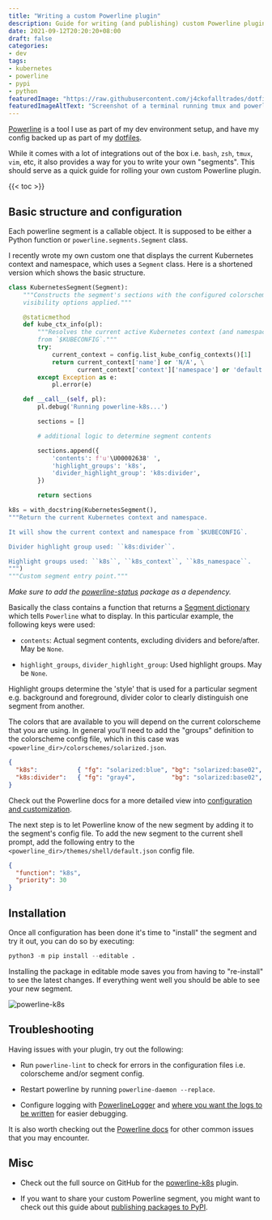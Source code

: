 ```yaml
---
title: "Writing a custom Powerline plugin"
description: Guide for writing (and publishing) custom Powerline plugins
date: 2021-09-12T20:20:20+08:00
draft: false
categories:
- dev
tags:
- kubernetes
- powerline
- pypi
- python
featuredImage: "https://raw.githubusercontent.com/j4ckofalltrades/dotfiles/master/assets/env.png"
featuredImageAltText: "Screenshot of a terminal running tmux and powerline"
---
```


[Powerline](https://github.com/powerline/powerline) is a tool I use as part of
my dev environment setup, and have my config backed up as part of my
[dotfiles](https://github.com/j4ckofalltrades/dotfiles).

While it comes with a lot of integrations out of the box i.e. `bash`, `zsh`,
`tmux`, `vim`, etc, it also provides a way for you to write your own "segments".
This should serve as a quick guide for rolling your own custom Powerline
plugin.

{{< toc >}}

## Basic structure and configuration

Each powerline segment is a callable object. It is supposed to be either a
Python function or `powerline.segments.Segment` class.

I recently wrote my own custom one that displays the current Kubernetes
context and namespace, which uses a `Segment` class. Here is a shortened version
which shows the basic structure.

```python
class KubernetesSegment(Segment):
    """Constructs the segment's sections with the configured colorscheme and
    visibility options applied."""

    @staticmethod
    def kube_ctx_info(pl):
        """Resolves the current active Kubernetes context (and namespace)
        from `$KUBECONFIG`."""
        try:
            current_context = config.list_kube_config_contexts()[1]
            return current_context['name'] or 'N/A', \
                   current_context['context']['namespace'] or 'default'
        except Exception as e:
            pl.error(e)

    def __call__(self, pl):
        pl.debug('Running powerline-k8s...')

        sections = []

        # additional logic to determine segment contents

        sections.append({
            'contents': f'u'\U00002638' ',
            'highlight_groups': 'k8s',
            'divider_highlight_group': 'k8s:divider',
        })

        return sections

k8s = with_docstring(KubernetesSegment(),
"""Return the current Kubernetes context and namespace.

It will show the current context and namespace from `$KUBECONFIG`.

Divider highlight group used: ``k8s:divider``.

Highlight groups used: ``k8s``, ``k8s_context``, ``k8s_namespace``.
""")
"""Custom segment entry point."""
```

*Make sure to add the [powerline-status](https://pypi.org/project/powerline-status)
package as a dependency.*

Basically the class contains a function that returns a [Segment dictionary](
https://powerline.readthedocs.io/en/latest/develop/segments.html#segment-dictionary)
which tells `Powerline` what to display. In this particular example, the
following keys were used:

- `contents`: Actual segment contents, excluding dividers and before/after.
May be `None`.

- `highlight_groups`, `divider_highlight_group`: Used highlight groups.
May be `None`.

Highlight groups determine the 'style' that is used for a particular segment
e.g. background and foreground, divider color to clearly distinguish one segment
from another.

The colors that are available to you will depend on the current colorscheme that
you are using. In general you'll need to add the "groups" definition to the
colorscheme config file, which in this case was
`<powerline_dir>/colorschemes/solarized.json`.

```json
{
  "k8s":           { "fg": "solarized:blue", "bg": "solarized:base02", "attrs": [] },
  "k8s:divider":   { "fg": "gray4",          "bg": "solarized:base02", "attrs": [] }
}
```

Check out the Powerline docs for a more detailed view into
[configuration and customization](https://powerline.readthedocs.io/en/latest/configuration.html).

The next step is to let Powerline know of the new segment by adding it to the
segment's config file. To add the new segment to the current shell prompt, add
the following entry to the `<powerline_dir>/themes/shell/default.json` config
file.

```json
{
  "function": "k8s",
  "priority": 30
}
```

## Installation

Once all configuration has been done it's time to "install" the segment and try
it out, you can do so by executing:

```python
python3 -m pip install --editable .
```

Installing the package in editable mode saves you from having to "re-install"
to see the latest changes. If everything went well you should be able to see
your new segment.

![powerline-k8s](https://res.cloudinary.com/j4ckofalltrades/image/upload/v1623588713/foss/powerline-k8s_uc0cxj.png)

## Troubleshooting

Having issues with your plugin, try out the following:

- Run `powerline-lint` to check for errors in the configuration files i.e.
colorscheme and/or segment config.

- Restart powerline by running `powerline-daemon --replace`.

- Configure logging with [PowerlineLogger](
https://powerline.readthedocs.io/en/master/develop/segments.html#powerlinelogger-class)
and [where you want the logs to be written](
https://powerline.readthedocs.io/en/master/configuration/reference.html#config-common-log)
for easier debugging.

It is also worth checking out the [Powerline docs](
https://powerline.readthedocs.io/en/master/troubleshooting.html) for other
common issues that you may encounter.

## Misc

- Check out the full source on GitHub for the [powerline-k8s](
https://github.com/j4ckofalltrades/powerline-k8s) plugin.

- If you want to share your custom Powerline segment, you might want to check
out this guide about [publishing packages to PyPI](/posts/pypi-publish/).
